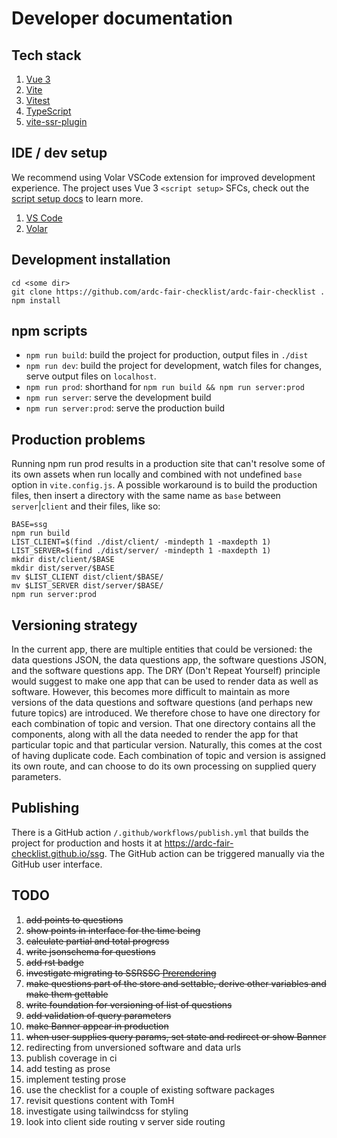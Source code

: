 # Developer documentation


## Tech stack

1. [Vue 3](https://vuejs.org/) 
1. [Vite](https://vitejs.dev/)
1. [Vitest](https://vitest.dev/)
1. [TypeScript](https://www.typescriptlang.org/)
1. [vite-ssr-plugin](https://vite-plugin-ssr.com/)

## IDE / dev setup

We recommend using Volar VSCode extension for improved development experience. The project uses Vue 3 `<script setup>` SFCs, check out the [script setup docs](https://v3.vuejs.org/api/sfc-script-setup.html#sfc-script-setup) to learn more.

1. [VS Code](https://code.visualstudio.com/)
1. [Volar](https://marketplace.visualstudio.com/items?itemName=Vue.volar)

## Development installation

```shell
cd <some dir>
git clone https://github.com/ardc-fair-checklist/ardc-fair-checklist .
npm install
```

## npm scripts

- `npm run build`: build the project for production, output files in `./dist`
- `npm run dev`: build the project for development, watch files for changes, serve output files on `localhost`.
- `npm run prod`: shorthand for `npm run build && npm run server:prod`
- `npm run server`: serve the development build
- `npm run server:prod`: serve the production build

## Production problems

Running npm run prod results in a production site that can't resolve some of its own assets when run locally and combined with not undefined `base` option in `vite.config.js`. A possible workaround is to build the production files, then insert a directory with the same name as `base` between `server`|`client` and their files, like so:

```shell
BASE=ssg
npm run build
LIST_CLIENT=$(find ./dist/client/ -mindepth 1 -maxdepth 1)
LIST_SERVER=$(find ./dist/server/ -mindepth 1 -maxdepth 1)
mkdir dist/client/$BASE
mkdir dist/server/$BASE
mv $LIST_CLIENT dist/client/$BASE/
mv $LIST_SERVER dist/server/$BASE/
npm run server:prod
```

## Versioning strategy

In the current app, there are multiple entities that could be versioned: the data questions JSON, the data questions app, the software questions JSON, and the software questions app. The DRY (Don't Repeat Yourself) principle would suggest to make one app that can be used to render data as well as software. However, this becomes more difficult to maintain as more versions of the data questions and software questions (and perhaps new future topics) are introduced. We therefore chose to have one directory for each combination of topic and version. That one directory contains all the components, along with all the data needed to render the app for that particular topic and that particular version. Naturally, this comes at the cost of having duplicate code. Each combination of topic and version is assigned its own route, and can choose to do its own processing on supplied query parameters.

## Publishing

There is a GitHub action `/.github/workflows/publish.yml` that builds the project for production and hosts it at https://ardc-fair-checklist.github.io/ssg. The GitHub action can be triggered manually via the GitHub user interface.

## TODO

1. ~~add points to questions~~
1. ~~show points in interface for the time being~~
1. ~~calculate partial and total progress~~
1. ~~write jsonschema for questions~~
1. ~~add rst badge~~
1. ~~investigate migrating to ~~SSR~~SSG [Prerendering](https://vite-plugin-ssr.com/)~~
1. ~~make questions part of the store and settable, derive other variables and make them gettable~~
1. ~~write foundation for versioning of list of questions~~
1. ~~add validation of query parameters~~
1. ~~make Banner appear in production~~
1. ~~when user supplies query params, set state and redirect or show Banner~~
1. redirecting from unversioned software and data urls
1. publish coverage in ci
1. add testing as prose
1. implement testing prose
1. use the checklist for a couple of existing software packages
1. revisit questions content with TomH
1. investigate using tailwindcss for styling
1. look into client side routing v server side routing
